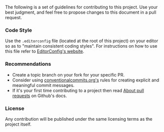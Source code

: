 The following is a set of guidelines for contributing to this project. Use your best judgment, and feel free to propose changes to this document in a pull request.

### Code Style
Use the `.editorconfig` file (located at the root of this project) on your editor so as to "maintain consistent coding styles". For instructions on how to use this file refer to [EditorConfig's website](https://editorconfig.org/).

### Recommendations

- Create a topic branch on your fork for your specific PR.
- Consider using [conventionalcommits.org's](https://www.conventionalcommits.org/en/v1.0.0/) rules for creating explicit and meaningful commit messages.
- If it's your first time contributing to a project then read [About pull requests](https://docs.github.com/en/github/collaborating-with-pull-requests/proposing-changes-to-your-work-with-pull-requests/about-pull-requests) on Github's docs.

### License

Any contribution will be published under the same licensing terms as the project itself.
